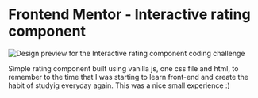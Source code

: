 # Frontend Mentor - Interactive rating component

![Design preview for the Interactive rating component coding challenge](./design/desktop-preview.jpg)

Simple rating component built using vanilla js, one css file and html, to remember to the time that I was starting to learn front-end and create the habit of studyig everyday again. This was a nice small experience :)